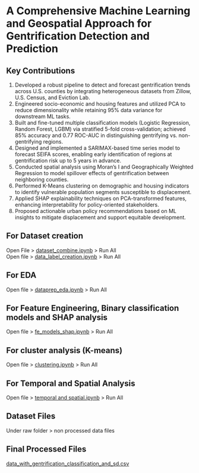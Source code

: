 # A Comprehensive Machine Learning and Geospatial Approach for Gentrification Detection and Prediction

## Key Contributions
1. Developed a robust pipeline to detect and forecast gentrification trends across U.S. counties by integrating heterogeneous datasets from Zillow, U.S. Census, and Eviction Lab.
2. Engineered socio-economic and housing features and utilized PCA to reduce dimensionality while retaining 95% data variance for downstream ML tasks.
3. Built and fine-tuned multiple classification models (Logistic Regression, Random Forest, LGBM) via stratified 5-fold cross-validation; achieved 85% accuracy and 0.77 ROC-AUC in distinguishing gentrifying vs. non-gentrifying regions.
4. Designed and implemented a SARIMAX-based time series model to forecast SEIFA scores, enabling early identification of regions at gentrification risk up to 5 years in advance.
5. Conducted spatial analysis using Moran’s I and Geographically Weighted Regression to model spillover effects of gentrification between neighboring counties.
6. Performed K-Means clustering on demographic and housing indicators to identify vulnerable population segments susceptible to displacement.
7. Applied SHAP explainability techniques on PCA-transformed features, enhancing interpretability for policy-oriented stakeholders.
8. Proposed actionable urban policy recommendations based on ML insights to mitigate displacement and support equitable development.

## For Dataset creation
Open File > [dataset_combine.ipynb](dataset_combine.ipynb) > Run All <br>
Open file > [data_label_creation.ipynb](data_label_creation.ipynb) > Run All

## For EDA
Open file > [dataprep_eda.ipynb](dataprep_eda.ipynb) > Run All

## For Feature Engineering, Binary classification models and SHAP analysis
Open file > [fe_models_shap.ipynb](fe_models_shap.ipynb) > Run All

## For cluster analysis (K-means)
Open file > [clustering.ipynb](clustering.ipynb) > Run All

## For Temporal and Spatial Analysis
Open file > [temporal and spatial.ipynb](<temporal and spatial.ipynb>) > Run All

## Dataset Files
Under raw folder > non processed data files

## Final Processed Files
[data_with_gentrification_classification_and_sd.csv](data_with_gentrification_classification_and_sd.csv)
